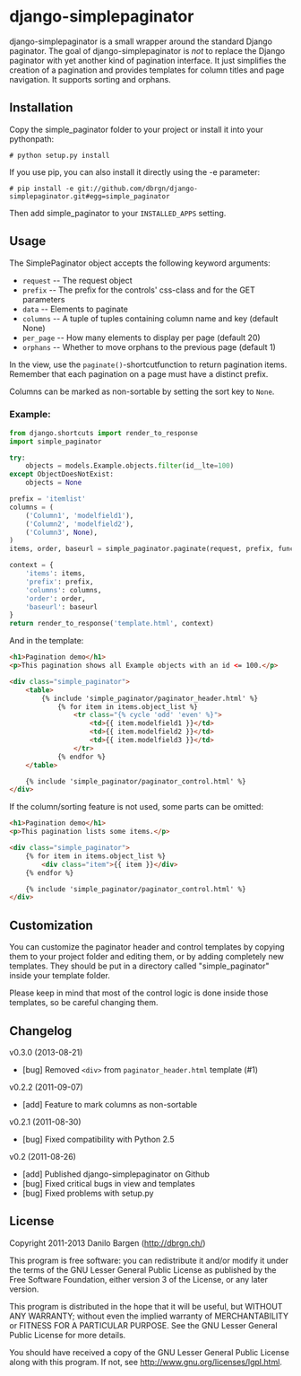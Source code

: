 django-simplepaginator
======================

django-simplepaginator is a small wrapper around the standard Django paginator. The goal of
django-simplepaginator is _not_ to replace the Django paginator with yet another kind of pagination
interface. It just simplifies the creation of a pagination and provides templates for column
titles and page navigation. It supports sorting and orphans.

Installation
------------

Copy the simple_paginator folder to your project or install it into your pythonpath:

    # python setup.py install

If you use pip, you can also install it directly using the -e parameter:

    # pip install -e git://github.com/dbrgn/django-simplepaginator.git#egg=simple_paginator

Then add simple_paginator to your `INSTALLED_APPS` setting.

Usage
-----

The SimplePaginator object accepts the following keyword arguments:

* `request` -- The request object
* `prefix` -- The prefix for the controls' css-class and for the GET parameters
* `data` -- Elements to paginate
* `columns` -- A tuple of tuples containing column name and key (default None)
* `per_page` -- How many elements to display per page (default 20)
* `orphans` -- Whether to move orphans to the previous page (default 1)

In the view, use the `paginate()`-shortcutfunction to return pagination items. Remember that each
pagination on a page must have a distinct prefix.

Columns can be marked as non-sortable by setting the sort key to `None`.

### Example:

```python
from django.shortcuts import render_to_response
import simple_paginator

try:
    objects = models.Example.objects.filter(id__lte=100)
except ObjectDoesNotExist:
    objects = None

prefix = 'itemlist'
columns = (
    ('Column1', 'modelfield1'),
    ('Column2', 'modelfield2'),
    ('Column3', None),
)
items, order, baseurl = simple_paginator.paginate(request, prefix, functions, columns)

context = {
    'items': items,
    'prefix': prefix,
    'columns': columns,
    'order': order,
    'baseurl': baseurl
}
return render_to_response('template.html', context)
```

And in the template:

```html
<h1>Pagination demo</h1>
<p>This pagination shows all Example objects with an id <= 100.</p>

<div class="simple_paginator">
    <table>
        {% include 'simple_paginator/paginator_header.html' %}
            {% for item in items.object_list %}
                <tr class="{% cycle 'odd' 'even' %}">
                    <td>{{ item.modelfield1 }}</td>
                    <td>{{ item.modelfield2 }}</td>
                    <td>{{ item.modelfield3 }}</td>
                </tr>
            {% endfor %}
    </table>

    {% include 'simple_paginator/paginator_control.html' %}
</div>
```

If the column/sorting feature is not used, some parts can be omitted:

```html
<h1>Pagination demo</h1>
<p>This pagination lists some items.</p>

<div class="simple_paginator">
    {% for item in items.object_list %}
        <div class="item">{{ item }}</div>
    {% endfor %}

    {% include 'simple_paginator/paginator_control.html' %}
</div>
```

Customization
-------------

You can customize the paginator header and control templates by copying them to your project
folder and editing them, or by adding completely new templates. They should be put in a
directory called "simple_paginator" inside your template folder.

Please keep in mind that most of the control logic is done inside those templates, so be careful
changing them.

Changelog
---------

v0.3.0 (2013-08-21)

- [bug] Removed `<div>` from `paginator_header.html` template (#1)

v0.2.2 (2011-09-07)

- [add] Feature to mark columns as non-sortable

v0.2.1 (2011-08-30)

- [bug] Fixed compatibility with Python 2.5

v0.2 (2011-08-26)

- [add] Published django-simplepaginator on Github
- [bug] Fixed critical bugs in view and templates
- [bug] Fixed problems with setup.py

License
-------

Copyright 2011-2013 Danilo Bargen (http://dbrgn.ch/)

This program is free software: you can redistribute it and/or modify it under the terms of the GNU
Lesser General Public License as published by the Free Software Foundation, either version 3 of the
License, or any later version.

This program is distributed in the hope that it will be useful, but WITHOUT ANY WARRANTY; without
even the implied warranty of MERCHANTABILITY or FITNESS FOR A PARTICULAR PURPOSE. See the GNU Lesser
General Public License for more details.

You should have received a copy of the GNU Lesser General Public License along with this program.
If not, see http://www.gnu.org/licenses/lgpl.html.
